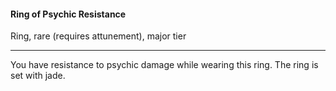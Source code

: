 #### Ring of Psychic Resistance

Ring, rare (requires attunement), major tier

---

You have resistance to psychic damage while wearing this ring. The ring is set with jade.